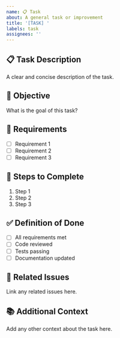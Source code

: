 ```yaml
---
name: 📋 Task
about: A general task or improvement
title: '[TASK] '
labels: task
assignees: ''
---
```


## 📋 Task Description
A clear and concise description of the task.

## 🎯 Objective
What is the goal of this task?

## 📝 Requirements
- [ ] Requirement 1
- [ ] Requirement 2
- [ ] Requirement 3

## 🔄 Steps to Complete
1. Step 1
2. Step 2
3. Step 3

## ✅ Definition of Done
- [ ] All requirements met
- [ ] Code reviewed
- [ ] Tests passing
- [ ] Documentation updated

## 🔗 Related Issues
Link any related issues here.

## 📚 Additional Context
Add any other context about the task here.